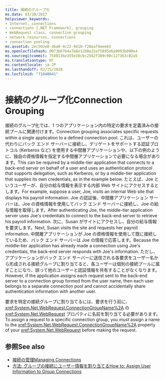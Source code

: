 ```yaml
---
title: 接続のグループ化
ms.date: 03/30/2017
helpviewer_keywords:
- Internet, connections
- connections [.NET Framework], grouping
- WebRequest class, connection grouping
- network resources, connections
- connection pooling
ms.assetid: 2ec502e8-4ba0-4c22-9410-f28eaf4eee63
ms.openlocfilehash: 007366764a7b8e1208e22ef5895e6a9093b090e4
ms.sourcegitcommit: 7588136e355e10cbc2582f389c90c127363c02a5
ms.translationtype: HT
ms.contentlocale: ja-JP
ms.lasthandoff: 03/15/2020
ms.locfileid: "71048641"
---
```

# <a name="connection-grouping"></a><span data-ttu-id="bcc73-102">接続のグループ化</span><span class="sxs-lookup"><span data-stu-id="bcc73-102">Connection Grouping</span></span>
<span data-ttu-id="bcc73-103">接続のグループ化では、1 つのアプリケーション内の特定の要求を定義済みの接続プールに関連付けます。</span><span class="sxs-lookup"><span data-stu-id="bcc73-103">Connection grouping associates specific requests within a single application to a defined connection pool.</span></span> <span data-ttu-id="bcc73-104">これは、ユーザーの代わりにバック エンド サーバーに接続し、デリゲートをサポートする認証プロトコル (Kerberos など) を使用する中間層アプリケーションや、以下の例のように、独自の資格情報を指定する中間層アプリケーションで必要になる場合があります。</span><span class="sxs-lookup"><span data-stu-id="bcc73-104">This can be required by a middle-tier application that connects to a back-end server on behalf of a user and uses an authentication protocol that supports delegation, such as Kerberos, or by a middle-tier application that supplies its own credentials, as in the example below.</span></span> <span data-ttu-id="bcc73-105">たとえば、Joe というユーザーが、自分の給与情報を表示する内部 Web サイトにアクセスするとします。</span><span class="sxs-lookup"><span data-stu-id="bcc73-105">For example, suppose a user, Joe, visits an internal Web site that displays his payroll information.</span></span> <span data-ttu-id="bcc73-106">Joe の認証後、中間層アプリケーション サーバーは、Joe の資格情報を使用してバック エンド サーバーに接続し、Joe の給与情報を取得します。</span><span class="sxs-lookup"><span data-stu-id="bcc73-106">After authenticating Joe, the middle-tier application server uses Joe's credentials to connect to the back-end server to retrieve his payroll information.</span></span> <span data-ttu-id="bcc73-107">次に、Susan がサイトにアクセスし、自分の給与情報を要求します。</span><span class="sxs-lookup"><span data-stu-id="bcc73-107">Next, Susan visits the site and requests her payroll information.</span></span> <span data-ttu-id="bcc73-108">中間層アプリケーションが Joe の資格情報を使用して既に接続しているため、バック エンド サーバーは Joe の情報で応答します。</span><span class="sxs-lookup"><span data-stu-id="bcc73-108">Because the middle-tier application has already made a connection using Joe's credentials, the back-end server responds with Joe's information.</span></span> <span data-ttu-id="bcc73-109">ただし、アプリケーションがバック エンド サーバーに送信される各要求をユーザー名から形成される接続グループに割り当てると、各ユーザーは個別の接続プールに属すことになり、誤って他のユーザーと認証情報を共有することがなくなります。</span><span class="sxs-lookup"><span data-stu-id="bcc73-109">However, if the application assigns each request sent to the back-end server to a connection group formed from the user name, then each user belongs to a separate connection pool and cannot accidentally share authentication information with another user.</span></span>  
  
 <span data-ttu-id="bcc73-110">要求を特定の接続グループに割り当てるには、要求を行う前に、<xref:System.Net.WebRequest.ConnectionGroupName%2A> の <xref:System.Net.WebRequest> プロパティに名前を割り当てる必要があります。</span><span class="sxs-lookup"><span data-stu-id="bcc73-110">To assign a request to a specific connection group, you must assign a name to the <xref:System.Net.WebRequest.ConnectionGroupName%2A> property of your <xref:System.Net.WebRequest> before making the request.</span></span>  
  
## <a name="see-also"></a><span data-ttu-id="bcc73-111">参照</span><span class="sxs-lookup"><span data-stu-id="bcc73-111">See also</span></span>

- [<span data-ttu-id="bcc73-112">接続の管理</span><span class="sxs-lookup"><span data-stu-id="bcc73-112">Managing Connections</span></span>](managing-connections.md)
- [<span data-ttu-id="bcc73-113">方法: グループの接続にユーザー情報を割り当てる</span><span class="sxs-lookup"><span data-stu-id="bcc73-113">How to: Assign User Information to Group Connections</span></span>](how-to-assign-user-information-to-group-connections.md)
